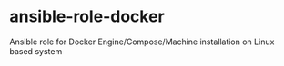 # ansible-role-docker
Ansible role for Docker Engine/Compose/Machine installation on Linux based system
